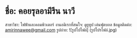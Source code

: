 # ชื่อ: คอยรุลอามีรีน นาวี
สาขาวิชา: ไฟฟ้าและคอมพิวเตอร์
งานอดิเรกที่สนใจ: ดูยูทูป เล่นฟุตบอล
ข้อมูลติดต่อ: amirinnawee@gmail.com
รูปถ่าย: ![รูปโปไฟล์] (รูปโปรไฟล์.jpg)